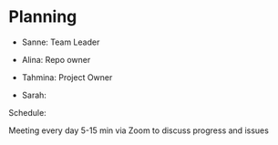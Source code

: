 # Planning

- Sanne: Team Leader

- Alina: Repo owner

- Tahmina: Project Owner

- Sarah:

Schedule:

Meeting every day 5-15 min via Zoom to discuss progress and issues
